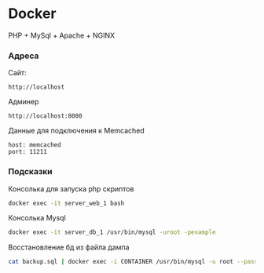 # Docker 

PHP + MySql + Apache + NGINX

### Адреса

Сайт:
```
http://localhost
```

Админер
```
http://localhost:8080
```

Данные для подключения к Memcached
```
host: memcached
port: 11211
```

### Подсказки
Консолька для запуска php скриптов

```sh
docker exec -it server_web_1 bash
```

Консолька Mysql
```sh
docker exec -it server_db_1 /usr/bin/mysql -uroot -pexample
```

Восстановление бд из файла дампа
```sh
cat backup.sql | docker exec -i CONTAINER /usr/bin/mysql -u root --password=root DATABASE
```


